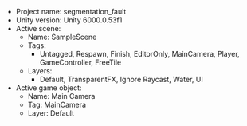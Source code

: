 <!-- UNITY CODE ASSIST INSTRUCTIONS START -->
- Project name: segmentation_fault
- Unity version: Unity 6000.0.53f1
- Active scene:
  - Name: SampleScene
  - Tags:
    - Untagged, Respawn, Finish, EditorOnly, MainCamera, Player, GameController, FreeTile
  - Layers:
    - Default, TransparentFX, Ignore Raycast, Water, UI
- Active game object:
  - Name: Main Camera
  - Tag: MainCamera
  - Layer: Default
<!-- UNITY CODE ASSIST INSTRUCTIONS END -->